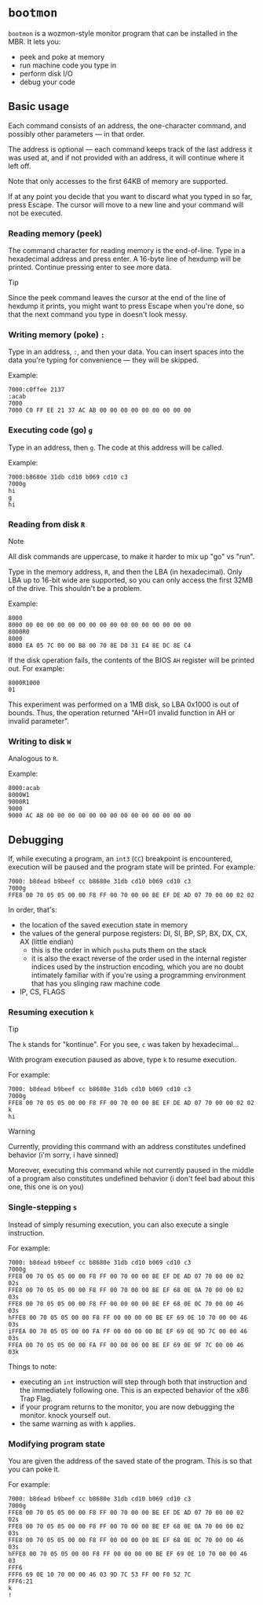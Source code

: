 # `bootmon`

`bootmon` is a wozmon-style monitor program that can be installed in the MBR.
It lets you:
- peek and poke at memory
- run machine code you type in
- perform disk I/O
- debug your code

## Basic usage

Each command consists of an address, the one-character command, and possibly
other parameters — in that order.

The address is optional — each command keeps track of the last address it was
used at, and if not provided with an address, it will continue where it left
off.

Note that only accesses to the first 64KB of memory are supported.

If at any point you decide that you want to discard what you typed in so far,
press Escape. The cursor will move to a new line and your command will not
be executed.

### Reading memory (peek)

The command character for reading memory is the end-of-line.
Type in a hexadecimal address and press enter. A 16-byte line of hexdump
will be printed. Continue pressing enter to see more data.

> [!TIP]
> Since the peek command leaves the cursor at the end of the line of
> hexdump it prints, you might want to press Escape when you're done,
> so that the next command you type in doesn't look messy.

### Writing memory (poke) `:`

Type in an address, `:`, and then your data. You can insert spaces into
the data you're typing for convenience — they will be skipped.

Example:

```
7000:c0ffee 2137
:acab
7000
7000 C0 FF EE 21 37 AC AB 00 00 00 00 00 00 00 00 00
```

### Executing code (go) `g`

Type in an address, then `g`. The code at this address will be called.

Example:

```
7000:b8680e 31db cd10 b069 cd10 c3
7000g
hi
g
hi
```

### Reading from disk `R`

> [!NOTE]
> All disk commands are uppercase, to make it harder to mix up "go" vs "run".

Type in the memory address, `R`, and then the LBA (in hexadecimal).
Only LBA up to 16-bit wide are supported, so you can only access the first
32MB of the drive. This shouldn't be a problem.

Example:

```
8000
8000 00 00 00 00 00 00 00 00 00 00 00 00 00 00 00 00
8000R0
8000
8000 EA 05 7C 00 00 B8 00 70 8E D0 31 E4 8E DC 8E C4
```

If the disk operation fails, the contents of the BIOS
`AH` register will be printed out. For example:

```
8000R1000
01
```

This experiment was performed on a 1MB disk, so LBA 0x1000 is out of bounds.
Thus, the operation returned "AH=01 invalid function in AH or invalid parameter".

### Writing to disk `W`

Analogous to `R`.

Example:

```
8000:acab
8000W1
9000R1
9000
9000 AC AB 00 00 00 00 00 00 00 00 00 00 00 00 00 00
```

## Debugging

If, while executing a program, an `int3` (`CC`) breakpoint is encountered,
execution will be paused and the program state will be printed. For example:

```
7000: b8dead b9beef cc b8680e 31db cd10 b069 cd10 c3
7000g
FFE8 00 70 05 05 00 00 F8 FF 00 70 00 00 BE EF DE AD 07 70 00 00 02 02
```

In order, that's:
- the location of the saved execution state in memory
- the values of the general purpose registers: DI, SI, BP, SP, BX, DX, CX, AX
  (little endian)
  - this is the order in which `pusha` puts them on the stack
  - it is also the exact reverse of the order used in the internal register
    indices used by the instruction encoding, which you are no doubt intimately
    familiar with if you're using a programming environment that has you
    slinging raw machine code
- IP, CS, FLAGS

### Resuming execution `k`

> [!TIP]
> The `k` stands for "kontinue". For you see, `c` was taken by hexadecimal...

With program execution paused as above, type `k` to resume execution.

For example:

```
7000: b8dead b9beef cc b8680e 31db cd10 b069 cd10 c3
7000g
FFE8 00 70 05 05 00 00 F8 FF 00 70 00 00 BE EF DE AD 07 70 00 00 02 02
k
hi
```

> [!WARNING]
> Currently, providing this command with an address constitutes undefined
> behavior (i'm sorry, i have sinned)
>
> Moreover, executing this command while not currently paused in the middle
> of a program also constitutes undefined behavior (i don't feel bad about
> this one, this one is on you)

### Single-stepping `s`

Instead of simply resuming execution, you can also execute a single instruction.

For example:

```
7000: b8dead b9beef cc b8680e 31db cd10 b069 cd10 c3
7000g
FFE8 00 70 05 05 00 00 F8 FF 00 70 00 00 BE EF DE AD 07 70 00 00 02 02s
FFE8 00 70 05 05 00 00 F8 FF 00 70 00 00 BE EF 68 0E 0A 70 00 00 02 03s
FFE8 00 70 05 05 00 00 F8 FF 00 00 00 00 BE EF 68 0E 0C 70 00 00 46 03s
hFFE8 00 70 05 05 00 00 F8 FF 00 00 00 00 BE EF 69 0E 10 70 00 00 46 03s
iFFEA 00 70 05 05 00 00 FA FF 00 00 00 00 BE EF 69 0E 9D 7C 00 00 46 03s
FFEA 00 70 05 05 00 00 FA FF 00 00 00 00 BE EF 69 0E 9F 7C 00 00 46 03k
```

Things to note:
- executing an `int` instruction will step through both that instruction
  and the immediately following one. This is an expected behavior of the
  x86 Trap Flag.
- if your program returns to the monitor, you are now debugging the monitor.
  knock yourself out.
- the same warning as with `k` applies.

### Modifying program state

You are given the address of the saved state of the program. This is so that
you can poke it.

For example:

```
7000: b8dead b9beef cc b8680e 31db cd10 b069 cd10 c3
7000g
FFE8 00 70 05 05 00 00 F8 FF 00 70 00 00 BE EF DE AD 07 70 00 00 02 02s
FFE8 00 70 05 05 00 00 F8 FF 00 70 00 00 BE EF 68 0E 0A 70 00 00 02 03s
FFE8 00 70 05 05 00 00 F8 FF 00 00 00 00 BE EF 68 0E 0C 70 00 00 46 03s
hFFE8 00 70 05 05 00 00 F8 FF 00 00 00 00 BE EF 69 0E 10 70 00 00 46 03
FFF6
FFF6 69 0E 10 70 00 00 46 03 9D 7C 53 FF 00 F0 52 7C
FFF6:21
k
!
```
